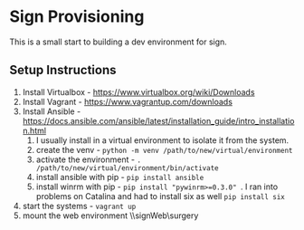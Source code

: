 # Sign Provisioning
This is a small start to building a dev environment for sign.

## Setup Instructions
1. Install Virtualbox - https://www.virtualbox.org/wiki/Downloads
1. Install Vagrant - https://www.vagrantup.com/downloads
1. Install Ansible - https://docs.ansible.com/ansible/latest/installation_guide/intro_installation.html 
    1. I usually install in a virtual environment to isolate it from the system.
    1. create the venv - `python -m venv /path/to/new/virtual/environment`
    1. activate the environment - `. /path/to/new/virtual/environment/bin/activate`
    1. install ansible with pip - `pip install ansible`
    1. install winrm with pip - `pip install "pywinrm>=0.3.0"
`. I ran into problems on Catalina and had to install six as well `pip install six`
1. start the systems - `vagrant up`
1. mount the web environment \\\\signWeb\surgery
